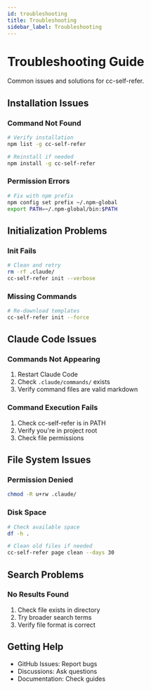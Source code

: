 ```yaml
---
id: troubleshooting
title: Troubleshooting
sidebar_label: Troubleshooting
---
```


# Troubleshooting Guide

Common issues and solutions for cc-self-refer.

## Installation Issues

### Command Not Found

```bash
# Verify installation
npm list -g cc-self-refer

# Reinstall if needed
npm install -g cc-self-refer
```

### Permission Errors

```bash
# Fix with npm prefix
npm config set prefix ~/.npm-global
export PATH=~/.npm-global/bin:$PATH
```

## Initialization Problems

### Init Fails

```bash
# Clean and retry
rm -rf .claude/
cc-self-refer init --verbose
```

### Missing Commands

```bash
# Re-download templates
cc-self-refer init --force
```

## Claude Code Issues

### Commands Not Appearing

1. Restart Claude Code
2. Check `.claude/commands/` exists
3. Verify command files are valid markdown

### Command Execution Fails

1. Check cc-self-refer is in PATH
2. Verify you're in project root
3. Check file permissions

## File System Issues

### Permission Denied

```bash
chmod -R u+rw .claude/
```

### Disk Space

```bash
# Check available space
df -h .

# Clean old files if needed
cc-self-refer page clean --days 30
```

## Search Problems

### No Results Found

1. Check file exists in directory
2. Try broader search terms
3. Verify file format is correct

## Getting Help

- GitHub Issues: Report bugs
- Discussions: Ask questions
- Documentation: Check guides